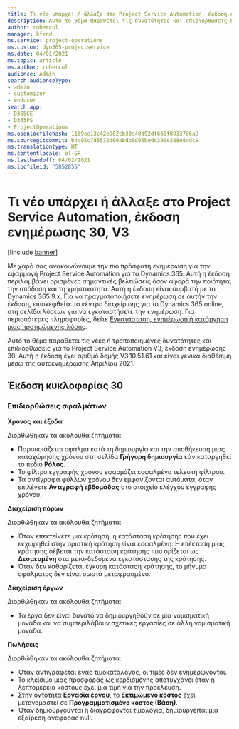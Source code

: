 ```yaml
---
title: Τι νέο υπάρχει ή άλλαξε στο Project Service Automation, έκδοση ενημέρωσης 30, V3
description: Αυτό το θέμα παραθέτει τις δυνατότητες και επιδιορθώσεις που είναι διαθέσιμες στο Project Service Automation, έκδοση ενημέρωσης 30, V3.
author: ruhercul
manager: kfend
ms.service: project-operations
ms.custom: dyn365-projectservice
ms.date: 04/01/2021
ms.topic: article
ms.author: ruhercul
audience: Admin
search.audienceType:
- admin
- customizer
- enduser
search.app:
- D365CE
- D365PS
- ProjectOperations
ms.openlocfilehash: 1169ee13c42e982cb30a40d92df660f8933786a9
ms.sourcegitcommit: b4a05c7d5512d60abdb0d05bedd390e288e8adc9
ms.translationtype: HT
ms.contentlocale: el-GR
ms.lasthandoff: 04/02/2021
ms.locfileid: "5852855"
---
```

# <a name="whats-new-or-changed-in-project-service-automation-update-release-30-v3"></a>Τι νέο υπάρχει ή άλλαξε στο Project Service Automation, έκδοση ενημέρωσης 30, V3

[!include [banner](../includes/psa-now-project-operations.md)]

Με χαρά σας ανακοινώνουμε την πιο πρόσφατη ενημέρωση για την εφαρμογή Project Service Automation για το Dynamics 365. Αυτή η έκδοση περιλαμβάνει ορισμένες σημαντικές βελτιώσεις όσον αφορά την ποιότητα, την απόδοση και τη χρηστικότητα. Αυτή η έκδοση είναι συμβατή με το Dynamics 365 9.x. Για να πραγματοποιήσετε ενημέρωση σε αυτήν την έκδοση, επισκεφθείτε το κέντρο διαχείρισης για το Dynamics 365 online, στη σελίδα λύσεων για να εγκαταστήσετε την ενημέρωση. Για περισσότερες πληροφορίες, δείτε [Εγκατάσταση, ενημέρωση ή κατάργηση μιας προτιμώμενης λύσης](https://docs.microsoft.com/power-platform/admin/install-remove-preferred-solution).

Αυτό το θέμα παραθέτει τις νέες ή τροποποιημένες δυνατότητες και επιδιορθώσεις για το Project Service Automation V3, έκδοση ενημέρωσης 30. Αυτή η έκδοση έχει αριθμό δομής V3.10.51.61 και είναι γενικά διαθέσιμη μέσω της αυτοενημέρωσης Απριλίου 2021.

## <a name="update-release-30"></a>Έκδοση κυκλοφορίας 30

### <a name="bug-fixes"></a>Επιδιορθώσεις σφαλμάτων

**Χρόνος και έξοδα**

Διορθώθηκαν τα ακόλουθα ζητήματα:

- Παρουσιάζεται σφάλμα κατά τη δημιουργία και την αποθήκευση μιας καταχώρησης χρόνου στη σελίδα **Γρήγορη δημιουργία** εάν καταργηθεί το πεδίο **Ρόλος**.
- Το φίλτρο εγγραφής χρόνου εφαρμόζει εσφαλμένο τελεστή φίλτρου.
- Τα αντίγραφα φύλλων χρόνου δεν εμφανίζονται αυτόματα, όταν επιλέγετε **Αντιγραφή εβδομάδας** στο στοιχείο ελέγχου εγγραφής χρόνου.

**Διαχείριση πόρων**

Διορθώθηκαν τα ακόλουθα ζητήματα:

- Όταν επεκτείνετε μια κράτηση, η κατάσταση κράτησης που έχει εκχωρηθεί στην οριστική κράτηση είναι εσφαλμένη. Η επέκταση μιας κράτησης σέβεται την κατάσταση κράτησης που ορίζεται ως **Δεσμευμένη** στα μετα-δεδομένα εγκατάστασης της κράτησης.
- Όταν δεν καθορίζεται έγκυρη κατάσταση κράτησης, το μήνυμα σφάλματος δεν είναι σωστά μεταφρασμένο.

**Διαχείριση έργων**

Διορθώθηκαν τα ακόλουθα ζητήματα:

- Τα έργα δεν είναι δυνατό να δημιουργηθούν σε μία νομισματική μονάδα και να συμπεριλάβουν σχετικές εργασίες σε άλλη νομισματική μονάδα.

**Πωλήσεις**

Διορθώθηκαν τα ακόλουθα ζητήματα:

- Όταν αντιγράφεται ένας τιμοκατάλογος, οι τιμές δεν ενημερώνονται.
- Το κλείσιμο μιας προσφοράς ως κερδισμένης αποτυγχάνει όταν η λεπτομέρεια κόστους έχει μια τιμή για την προέλευση.
- Στην οντότητα **Εργασία έργου**, το **Εκτιμώμενο κόστος** έχει μετονομαστεί σε **Προγραμματισμένο κόστος (Βάση)**.
- Όταν δημιουργούνται ή διαγράφονται τιμολόγια, δημιουργείται μια εξαίρεση αναφοράς null.
